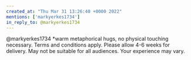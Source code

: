 ```yaml
---
created_at: "Thu Mar 31 13:26:40 +0000 2022"
mentions: ['markyerkes1734']
in_reply_to: @markyerkes1734
---
```


@markyerkes1734 *warm metaphorical hugs, no physical touching necessary. Terms and conditions apply. Please allow 4-6 weeks for delivery. May not be suitable for all audiences. Your experience may vary.